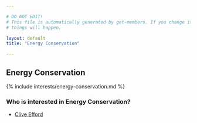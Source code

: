 ```yaml
---

# DO NOT EDIT!
# This file is automatically generated by get-members. If you change it, bad
# things will happen.

layout: default
title: "Energy Conservation"

---
```


## Energy Conservation

{% include interests/energy-conservation.md %}

### Who is interested in Energy Conservation?


* [Clive Efford](/members/clive-efford.html)
